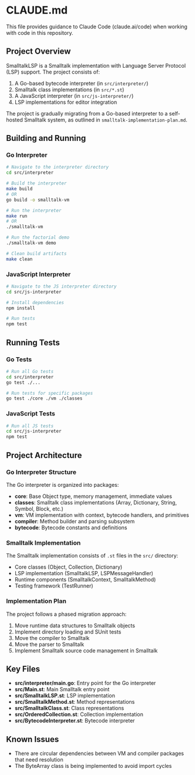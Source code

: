 # CLAUDE.md

This file provides guidance to Claude Code (claude.ai/code) when working with code in this repository.

## Project Overview

SmalltalkLSP is a Smalltalk implementation with Language Server Protocol (LSP) support. The project consists of:

1. A Go-based bytecode interpreter (in `src/interpreter/`)
2. Smalltalk class implementations (in `src/*.st`)
3. A JavaScript interpreter (in `src/js-interpreter/`)
4. LSP implementations for editor integration

The project is gradually migrating from a Go-based interpreter to a self-hosted Smalltalk system, as outlined in `smalltalk-implementation-plan.md`.

## Building and Running

### Go Interpreter

```bash
# Navigate to the interpreter directory
cd src/interpreter

# Build the interpreter
make build
# OR
go build -o smalltalk-vm

# Run the interpreter
make run
# OR
./smalltalk-vm

# Run the factorial demo
./smalltalk-vm demo

# Clean build artifacts
make clean
```

### JavaScript Interpreter

```bash
# Navigate to the JS interpreter directory
cd src/js-interpreter

# Install dependencies
npm install

# Run tests
npm test
```

## Running Tests

### Go Tests

```bash
# Run all Go tests
cd src/interpreter
go test ./...

# Run tests for specific packages
go test ./core ./vm ./classes
```

### JavaScript Tests

```bash
# Run all JS tests
cd src/js-interpreter
npm test
```

## Project Architecture

### Go Interpreter Structure

The Go interpreter is organized into packages:

- **core**: Base Object type, memory management, immediate values
- **classes**: Smalltalk class implementations (Array, Dictionary, String, Symbol, Block, etc.)
- **vm**: VM implementation with context, bytecode handlers, and primitives
- **compiler**: Method builder and parsing subsystem
- **bytecode**: Bytecode constants and definitions

### Smalltalk Implementation

The Smalltalk implementation consists of `.st` files in the `src/` directory:

- Core classes (Object, Collection, Dictionary)
- LSP implementation (SmalltalkLSP, LSPMessageHandler)
- Runtime components (SmalltalkContext, SmalltalkMethod)
- Testing framework (TestRunner)

### Implementation Plan

The project follows a phased migration approach:

1. Move runtime data structures to Smalltalk objects
2. Implement directory loading and SUnit tests
3. Move the compiler to Smalltalk
4. Move the parser to Smalltalk
5. Implement Smalltalk source code management in Smalltalk

## Key Files

- **src/interpreter/main.go**: Entry point for the Go interpreter
- **src/Main.st**: Main Smalltalk entry point
- **src/SmalltalkLSP.st**: LSP implementation
- **src/SmalltalkMethod.st**: Method representations
- **src/SmalltalkClass.st**: Class representations
- **src/OrderedCollection.st**: Collection implementation
- **src/BytecodeInterpreter.st**: Bytecode interpreter

## Known Issues

- There are circular dependencies between VM and compiler packages that need resolution
- The ByteArray class is being implemented to avoid import cycles